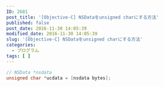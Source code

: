 ```yaml
---
ID: 2681
post_title: '[Objective-C] NSDataをunsigned charにする方法'
published: false
post_date: 2016-11-30 14:05:39
modified_date: 2016-11-30 14:05:39
slug: '[Objective-C] NSDataをunsigned charにする方法'
categories:
  - プログラム
tags: [ ]
---
```

```Objective-C
// NSData *nsdata
unsigned char *ucdata = [nsdata bytes];
```